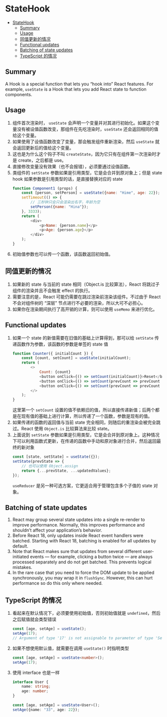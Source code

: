 # StateHook


<!-- TOC -->

- [StateHook](#statehook)
    - [Summary](#summary)
    - [Usage](#usage)
    - [同值更新的情况](#同值更新的情况)
    - [Functional updates](#functional-updates)
    - [Batching of state updates](#batching-of-state-updates)
    - [TypeScript 的情况](#typescript-的情况)

<!-- /TOC -->


## Summary
A Hook is a special function that lets you “hook into” React features. For example, `useState` is a Hook that lets you add React state to function components.


## Usage
1. 组件首次渲染时， `useState` 会声明一个变量并对其进行初始化。如果这个变量没有被设值函数改变，那组件在先吃渲染时，`useState` 还会返回相同的值给这个变量。
2. 如果使用了设值函数改变了变量，那会触发组件重新渲染，然后 `useState` 就会返回更新后的值给这个变量。
3. 这也是为什么这个钩子不叫 `createState`，因为它只有在组件第一次渲染时才是 create，之后都是 use。
4. 直接修改变量没有效果（也不会报错），必须要通过设值函数。
5. 类组件的 `setState` 参数如果是引用类型，它是会合并到原对象上；但是 state hook 如果参数是引用类型的话，是直接替换对应的 state
    ```js
    function Component1 (props) {
        const [person, setPerson] = useState({name: "Hime", age: 22});
        setTimeout(() => {
            // 三秒钟只会只会渲染出名字，年龄为空
            setPerson({name: "Hina"});
        }, 3333);
        return (
            <div>
                <p>Name: {person.name}</p>
                <p>Age: {person.age}</p>
            </div>
        );
    }
    ```
6. 初始值参数也可以传一个函数，该函数返回初始值。


## 同值更新的情况
1. 如果新的 state 与当前的 state 相同（Object.is 比较算法），React 将跳过子组件的渲染并且不会触发 effect 的执行。
2. 需要注意的是，React 可能仍需要在跳过渲染前渲染该组件。不过由于 React 不会对组件树的 “深层” 节点进行不必要的渲染，所以大可不必担心。
3. 如果你在渲染期间执行了高开销的计算，则可以使用 `useMemo` 来进行优化。


## Functional updates
1. 如果一个 state 的新值需要在旧值的基础上计算得到，那可以给 `setState` 传递函数作为参数，该函数的参数是单签的 state 值
    ```js
    function Counter({ initialCount }) {
        const [count, setCount] = useState(initialCount);
        return (
            <>
                Count: {count}
                <button onClick={() => setCount(initialCount)}>Reset</button>
                <button onClick={() => setCount(prevCount => prevCount - 1)}>-</button>
                <button onClick={() => setCount(prevCount => prevCount + 1)}>+</button>
            </>
        );
    }
    ```
    这里第一个 `setCount` 设置的值不依赖旧的值，所以直接传递新值；后两个都是在现有值的基础上进行计算，所以传递了一个函数，参数是现有的值。
2. 如果传递的函数的返回值与当前 state 完全相同，则随后的重渲染会被完全跳过。React 使用 `Object.is` 比较算法来比较 state。
3. 上面说到 `setState` 参数如果是引用类型，它是会合并到原对象上。这种情况下可以利用函数式更新，在传递的函数中手动和原对象进行合并，然后返回最终的新对象
    ```js
    const [state, setState] = useState({});
    setState(prevState => {
        // 也可以使用 Object.assign
        return {...prevState, ...updatedValues};
    });
    ```
    `useReducer` 是另一种可选方案，它更适合用于管理包含多个子值的 state 对象。


## Batching of state updates
1. React may group several state updates into a single re-render to improve performance. Normally, this improves performance and shouldn’t affect your application’s behavior.
2. Before React 18, only updates inside React event handlers were batched. Starting with React 18, batching is enabled for all updates by default. 
3. Note that React makes sure that updates from several different user-initiated events — for example, clicking a button twice — are always processed separately and do not get batched. This prevents logical mistakes.
4. In the rare case that you need to force the DOM update to be applied synchronously, you may wrap it in `flushSync`. However, this can hurt performance so do this only where needed.


## TypeScript 的情况
1. 看起来在默认情况下，必须要使用初始值，否则初始值就是 `undefined`，然后之后赋值就会类型错误
    ```ts
    const [age, setAge] = useState();
    setAge(17); 
    // Argument of type '17' is not assignable to parameter of type 'SetStateAction<undefined>'.
    ```
2. 如果不想使用默认值，就需要在调用 `useState()` 时指明类型
    ```ts
    const [age, setAge] = useState<number>();
    setAge(17); 
    ``` 
3. 使用 interface 也是一样
    ```ts
    interface User {
        name: string;
        age: number;
    }
      
    const [age, setAge] = useState<User>();
    setAge({name: "33", age: 22}); 
    ```